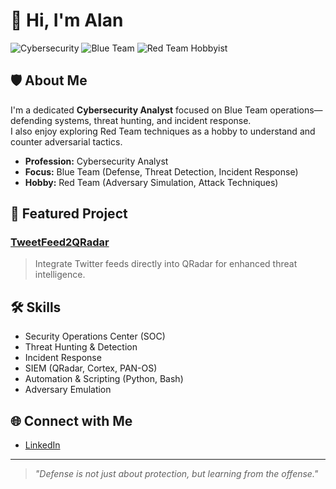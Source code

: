 # 👋 Hi, I'm Alan

![Cybersecurity](https://img.shields.io/badge/Cybersecurity-Analyst-blue?style=for-the-badge)
![Blue Team](https://img.shields.io/badge/Blue%20Team-Defender-0057b8?style=for-the-badge)
![Red Team Hobbyist](https://img.shields.io/badge/Red%20Team-Hobbyist-bf1e2e?style=for-the-badge)

## 🛡️ About Me

I'm a dedicated **Cybersecurity Analyst** focused on Blue Team operations—defending systems, threat hunting, and incident response.  
I also enjoy exploring Red Team techniques as a hobby to understand and counter adversarial tactics.

- **Profession:** Cybersecurity Analyst
- **Focus:** Blue Team (Defense, Threat Detection, Incident Response)
- **Hobby:** Red Team (Adversary Simulation, Attack Techniques)

## 🚀 Featured Project

### [TweetFeed2QRadar](https://github.com/alan7s/TweetFeed2QRadar)
> Integrate Twitter feeds directly into QRadar for enhanced threat intelligence.

## 🛠️ Skills

- Security Operations Center (SOC)
- Threat Hunting & Detection
- Incident Response
- SIEM (QRadar, Cortex, PAN-OS)
- Automation & Scripting (Python, Bash)
- Adversary Emulation

## 🌐 Connect with Me

- [LinkedIn](https://linkedin.com/in/alan7s)

---

> _"Defense is not just about protection, but learning from the offense."_
